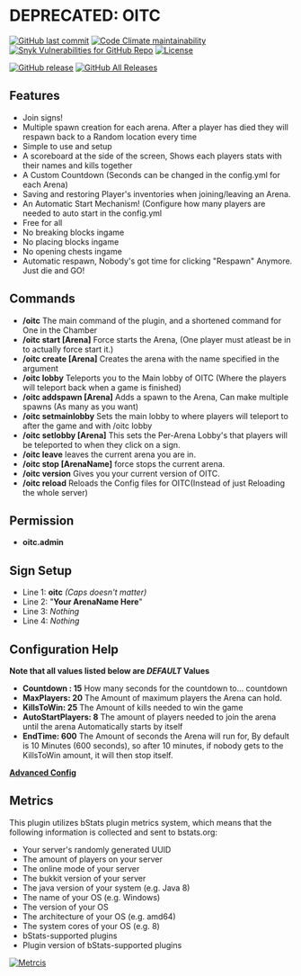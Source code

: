 # DEPRECATED: OITC

<!--
[![Jenkins](https://img.shields.io/jenkins/build?jobUrl=https%3A%2F%2Fci.ursinn.dev%2Fjob%2Fursinn%2Fjob%2Fspigot-oitc&logo=jenkins&style=for-the-badge)](https://ci.ursinn.dev/job/ursinn/job/spigot-oitc)
-->
[![GitHub last commit](https://img.shields.io/github/last-commit/ursinn/spigot-oitc?logo=github&style=for-the-badge)](https://github.com/ursinn/spigot-oitc/commits)
[![Code Climate maintainability](https://img.shields.io/codeclimate/maintainability/ursinn/spigot-oitc?logo=codeclimate&style=for-the-badge)](https://codeclimate.com/github/ursinn/spigot-oitc)
[![Snyk Vulnerabilities for GitHub Repo](https://img.shields.io/snyk/vulnerabilities/github/ursinn/spigot-oitc?logo=snyk&style=for-the-badge)](https://snyk.io/test/github/ursinn/spigot-oitc)
[![License](https://img.shields.io/github/license/ursinn/spigot-oitc?style=for-the-badge)](https://github.com/ursinn/spigot-oitc/blob/main/LICENSE)

[![GitHub release](https://img.shields.io/github/release/ursinn/spigot-oitc.svg?logo=github&style=for-the-badge)](https://github.com/ursinn/spigot-oitc/releases/latest)
[![GitHub All Releases](https://img.shields.io/github/downloads/ursinn/spigot-oitc/total.svg?logo=github&style=for-the-badge)](https://github.com/ursinn/spigot-oitc/releases)

## **Features**

* Join signs!
* Multiple spawn creation for each arena. After a player has died they will respawn back to a Random location every time
* Simple to use and setup
* A scoreboard at the side of the screen, Shows each players stats with their names and kills together
* A Custom Countdown (Seconds can be changed in the config.yml for each Arena)
* Saving and restoring Player's inventories when joining/leaving an Arena.
* An Automatic Start Mechanism! (Configure how many players are needed to auto start in the config.yml
* Free for all
* No breaking blocks ingame
* No placing blocks ingame
* No opening chests ingame
* Automatic respawn, Nobody's got time for clicking "Respawn" Anymore. Just die and GO!

## **Commands**

* **/oitc** The main command of the plugin, and a shortened command for One in the Chamber
* **/oitc start [Arena]** Force starts the Arena, (One player must atleast be in to actually force start it.)
* **/oitc create [Arena]** Creates the arena with the name specified in the argument
* **/oitc lobby** Teleports you to the Main lobby of OITC (Where the players will teleport back when a game is finished)
* **/oitc addspawn [Arena]** Adds a spawn to the Arena, Can make multiple spawns (As many as you want)
* **/oitc setmainlobby** Sets the main lobby to where players will teleport to after the game and with /oitc lobby
* **/oitc setlobby [Arena]** This sets the Per-Arena Lobby's that players will be teleported to when they click on a
  sign.
* **/oitc leave** leaves the current arena you are in.
* **/oitc stop [ArenaName]** force stops the current arena.
* **/oitc version** Gives you your current version of OITC.
* **/oitc reload** Reloads the Config files for OITC(Instead of just Reloading the whole server)

## **Permission**

* **oitc.admin**

## **Sign Setup**

* Line 1: **oitc** _(Caps doesn't matter)_
* Line 2: "**Your ArenaName Here**"
* Line 3: _Nothing_
* Line 4: _Nothing_

## **Configuration Help**

**Note that all values listed below are _DEFAULT_ Values**

* **Countdown : 15** How many seconds for the countdown to... countdown
* **MaxPlayers: 20** The Amount of maximum players the Arena can hold.
* **KillsToWin: 25** The Amount of kills needed to win the game
* **AutoStartPlayers: 8** The amount of players needed to join the arena until the arena Automatically starts by itself
* **EndTime: 600** The Amount of seconds the Arena will run for, By default is 10 Minutes (600 seconds), so after 10
  minutes, if nobody gets to the KillsToWin amount, it will then stop itself.

**[Advanced Config](https://github.com/ursinn/Spigot-OITC/tree/master/Advanced-Config)**

## **Metrics**

This plugin utilizes bStats plugin metrics system, which means that the following information is collected and sent to
bstats.org:

* Your server's randomly generated UUID
* The amount of players on your server
* The online mode of your server
* The bukkit version of your server
* The java version of your system (e.g. Java 8)
* The name of your OS (e.g. Windows)
* The version of your OS
* The architecture of your OS (e.g. amd64)
* The system cores of your OS (e.g. 8)
* bStats-supported plugins
* Plugin version of bStats-supported plugins

[![Metrcis](https://bstats.org/signatures/bukkit/OITC.svg)](https://bstats.org/plugin/bukkit/OITC/4780)
